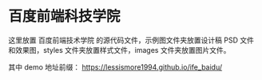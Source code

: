 # 百度前端科技学院
这里放置 百度前端技术学院 的源代码文件，示例图文件夹放置设计稿 PSD 文件和效果图，styles 文件夹放置样式文件，images 文件夹放置图片文件。<br />

其中 demo 地址前缀： https://lessismore1994.github.io/ife_baidu/
